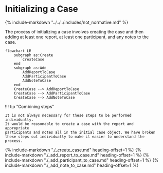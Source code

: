 # Initializing a Case

{% include-markdown "../../../includes/not_normative.md" %}

The process of initializing a case involves creating the case and then adding at least one
report, at least one participant, and any notes to the case.

```mermaid
flowchart LR
    subgraph as:Create
        CreateCase
    end
    subgraph as:Add
        AddReportToCase
        AddParticipantToCase
        AddNoteToCase
    end
    CreateCase --> AddReportToCase
    CreateCase --> AddParticipantToCase
    CreateCase --> AddNoteToCase
```

!!! tip "Combining steps"

    It is not always necessary for these steps to be performed individually.
    It would be reasonable to create a case with the report and appropriate
    participants and notes all in the initial case object. We have broken
    these steps out individually to make it easier to understand the
    process.

{% include-markdown "./_create_case.md" heading-offset=1 %}
{% include-markdown "./_add_report_to_case.md" heading-offset=1 %}
{% include-markdown "./_add_participant_to_case.md" heading-offset=1 %}
{% include-markdown "./_add_note_to_case.md" heading-offset=1 %}
